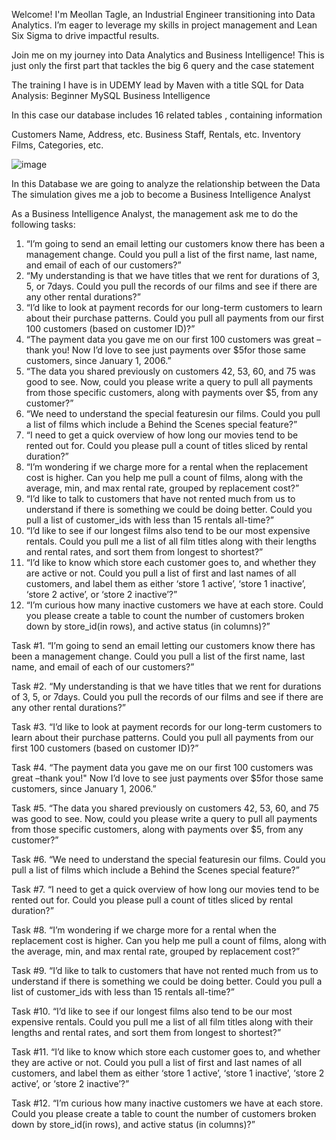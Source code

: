 Welcome! I'm Meollan Tagle, an Industrial Engineer transitioning into Data Analytics. 
I’m eager to leverage my skills in project management and Lean Six Sigma to drive impactful results.

Join me on my journey into Data Analytics and Business Intelligence!
This is just only the first part that tackles the big 6 query and the case statement

The training I have is in UDEMY lead by Maven with a title
SQL for Data Analysis: Beginner MySQL Business Intelligence

In this case our database includes
16 related tables , containing information

Customers Name, Address, etc.
Business Staff, Rentals, etc.
Inventory Films, Categories, etc.

![image](https://github.com/user-attachments/assets/ab18f644-f92b-40a1-9e52-db9c5cb6879d)


In this Database we are going to analyze the relationship between the Data
The simulation gives me a job to become a Business Intelligence Analyst

As a Business Intelligence Analyst, the management ask me to do the following tasks:
1.	“I’m going to send an email letting our customers know there has been a management change. Could you pull a list of the first name, last name, and email of each of our customers?”
2.	“My understanding is that we have titles that we rent for durations of 3, 5, or 7days. Could you pull the records of our films and see if there are any other rental durations?”
3.	“I’d like to look at payment records for our long-term customers to learn about their purchase patterns. Could you pull all payments from our first 100 customers (based on customer ID)?”
4.	“The payment data you gave me on our first 100 customers was great –thank you! Now I’d love to see just payments over $5for those same customers, since January 1, 2006.”  
5.	“The data you shared previously on customers 42, 53, 60, and 75 was good to see. Now, could you please write a query to pull all payments from those specific customers, along with payments over $5, from any customer?”
6.	“We need to understand the special featuresin our films. Could you pull a list of films which include a Behind the Scenes special feature?”
7.	“I need to get a quick overview of how long our movies tend to be rented out for. Could you please pull a count of titles sliced by rental duration?”
8.	“I’m wondering if we charge more for a rental when the replacement cost is higher. Can you help me pull a count of films, along with the average, min, and max rental rate, grouped by replacement cost?”
9.	“I’d like to talk to customers that have not rented much from us to understand if there is something we could be doing better. Could you pull a list of customer_ids with less than 15 rentals all-time?”
10.	“I’d like to see if our longest films also tend to be our most expensive rentals. Could you pull me a list of all film titles along with their lengths and rental rates, and sort them from longest to shortest?”
11.	“I’d like to know which store each customer goes to, and whether they are active or not. Could you pull a list of first and last names of all customers, and label them as either ‘store 1 active’, ‘store 1 inactive’, ‘store 2 active’, or ‘store 2 inactive’?”
12.	“I’m curious how many inactive customers we have at each store. Could you please create a table to count the number of customers broken down by store_id(in rows), and active status (in columns)?”

Task #1.	“I’m going to send an email letting our customers know there has been a management change. 
Could you pull a list of the first name, last name, and email of each of our customers?”

Task #2.	“My understanding is that we have titles that we rent for durations of 3, 5, or 7days. 
Could you pull the records of our films and see if there are any other rental durations?”

Task #3.	“I’d like to look at payment records for our long-term customers to learn about their purchase patterns. 
Could you pull all payments from our first 100 customers (based on customer ID)?”

Task #4.	“The payment data you gave me on our first 100 customers was great –thank you!"
Now I’d love to see just payments over $5for those same customers, since January 1, 2006.”  

Task #5.	“The data you shared previously on customers 42, 53, 60, and 75 was good to see. 
Now, could you please write a query to pull all payments from those specific customers, along with payments over $5, from any customer?”

Task #6.	“We need to understand the special featuresin our films.
Could you pull a list of films which include a Behind the Scenes special feature?”

Task #7.	“I need to get a quick overview of how long our movies tend to be rented out for. 
Could you please pull a count of titles sliced by rental duration?”

Task #8.	“I’m wondering if we charge more for a rental when the replacement cost is higher. 
Can you help me pull a count of films, along with the average, min, and max rental rate, grouped by replacement cost?”

Task #9.	“I’d like to talk to customers that have not rented much from us to understand if there is something we could be doing better. 
Could you pull a list of customer_ids with less than 15 rentals all-time?”

Task #10.	“I’d like to see if our longest films also tend to be our most expensive rentals. 
Could you pull me a list of all film titles along with their lengths and rental rates, and sort them from longest to shortest?”

Task #11.	“I’d like to know which store each customer goes to, and whether they are active or not. 
Could you pull a list of first and last names of all customers, and label them as either ‘store 1 active’, ‘store 1 inactive’, ‘store 2 active’, or ‘store 2 inactive’?”

Task #12.	“I’m curious how many inactive customers we have at each store. 
Could you please create a table to count the number of customers broken down by store_id(in rows), and active status (in columns)?”

